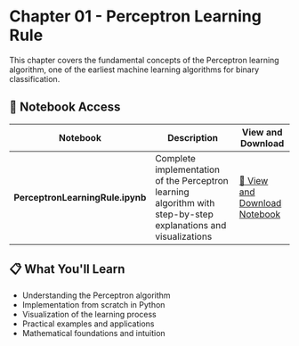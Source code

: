 # Chapter 01 - Perceptron Learning Rule

This chapter covers the fundamental concepts of the Perceptron learning algorithm, one of the earliest machine learning algorithms for binary classification.

## 📓 Notebook Access

| Notebook | Description | View and Download |
|----------|-------------|------------------|
| **PerceptronLearningRule.ipynb** | Complete implementation of the Perceptron learning algorithm with step-by-step explanations and visualizations | [🔗 View and Download Notebook](./PerceptronLearningRule.ipynb) |

## 📋 What You'll Learn

- Understanding the Perceptron algorithm
- Implementation from scratch in Python
- Visualization of the learning process
- Practical examples and applications
- Mathematical foundations and intuition


